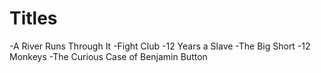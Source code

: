 # Titles 

-A River Runs Through It
-Fight Club
-12 Years a Slave
-The Big Short 
-12 Monkeys
-The Curious Case of Benjamin Button

